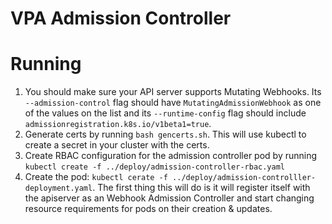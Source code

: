 # VPA Admission Controller

# Running

1. You should make sure your API server supports Mutating Webhooks.
Its `--admission-control` flag should have `MutatingAdmissionWebhook` as one of
the values on the list and its `--runtime-config` flag should include
`admissionregistration.k8s.io/v1beta1=true`.
1. Generate certs by running `bash gencerts.sh`. This will use kubectl to create
   a secret in your cluster with the certs.
1. Create RBAC configuration for the admission controller pod by running
   `kubectl create -f ../deploy/admission-controller-rbac.yaml`
1. Create the pod:
   `kubectl cerate -f ../deploy/admission-controlller-deployment.yaml`.
   The first thing this will do is it will register itself with the apiserver as
   an Webhook Admission Controller and start changing resource requirements
   for pods on their creation & updates.

